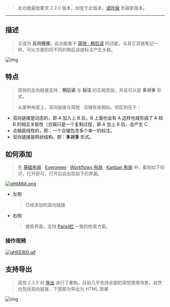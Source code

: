 >  此功能最低要求 2.2.0 版本，如低于此版本，[请升级](http://ksria.com/simpread/) 到最新版本。

***

## 描述

> 又成为 **反向链接**，此功能属于 [简悦 · 稍后读](稍后读-多种布局) 的功能，与其它双链笔记一样，可以方便的将不同的稍后读或标注产生关联。

![img](https://z3.ax1x.com/2021/05/16/ggeIzT.png)



## 特点

> 简悦的反向链接支持：**稍后读** 与 **标注** 的互相添加，并且可以是 **多对多** 形式。
>
> 从某种角度上，双向链接与简悦 · 合辑有些相似，但区别在于：

- 双向链接是动态的，即 A 加入上 B 后，B 上面也会有 A  这样也就形成了 A 和 B 的相互关联性（合辑只是一个复制过程，即 A 加上 B 后，会产生 C
- 合辑是线性的，即：一个合辑包含多个单一的标注。
- 双向链接是网状结构，即：**多对多** 形式。

## 如何添加

> 在 [基础布局](https://z3.ax1x.com/2021/05/21/gHFYl9.png) · [Evergreen](https://z3.ax1x.com/2021/05/21/gHVdjH.png) · [Workflowy 布局](https://z3.ax1x.com/2021/05/21/gHFDYD.png) · [Kanban 布局](https://z3.ax1x.com/2021/05/21/gHFRmt.png) 中，看到如下标识，打开即可，打开后会出现如下的界面。

[![gHkMjA.png](https://z3.ax1x.com/2021/05/21/gHkMjA.png)](https://imgtu.com/i/gHkMjA)

- 左侧

  > 已经添加的双向链接

- 右侧

  > 搜索界面，支持 [Panel栏](稍后读-多种布局?id=支持多种检索方式) 一致的检索方案。

### 操作视频

[![gHEEWD.gif](https://z3.ax1x.com/2021/05/21/gHEEWD.gif)](https://imgtu.com/i/gHEEWD)

## 支持导出

> 简悦 2.2.0 对 [导出](服务?id=导出) 进行了重构，目前几乎支持全部的简悦使用场景，自然也包括双向链接，下图即为导出为 HTML 效果

![img](https://z3.ax1x.com/2021/05/18/gfgqsA.png)
